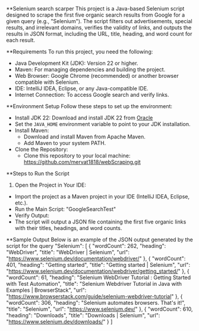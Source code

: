 **Selenium search scarper
This project is a Java-based Selenium script designed to scrape the first five organic search results from Google for a given query (e.g., "Selenium"). The script filters out advertisements, special results, and irrelevant domains, verifies the validity of links, and outputs the results in JSON format, including the URL, title, heading, and word count for each result.

**Requirements
To run this project, you need the following:
- Java Development Kit (JDK): Version 22 or higher. 
- Maven: For managing dependencies and building the project. 
- Web Browser: Google Chrome (recommended) or another browser compatible with Selenium. 
- IDE: IntelliJ IDEA, Eclipse, or any Java-compatible IDE. 
- Internet Connection: To access Google search and verify links.

 **Environment Setup
Follow these steps to set up the environment:
-  Install JDK 22:  Download and install JDK 22 from [Oracle](https://www.oracle.com/java/technologies/downloads/)
-   Set the `JAVA_HOME` environment variable to point to your JDK installation. 
- Install Maven:
  - Download and install Maven from Apache Maven.
  - Add Maven to your system PATH.
- Clone the Repository: 
  - Clone this repository to your local machine:
https://github.com/mervat1818/webScraping.git

**Steps to Run the Script
1.	Open the Project in Your IDE: 
- Import the project as a Maven project in your IDE (IntelliJ IDEA, Eclipse, etc.).
- Run the Main Script: "GoogleSearchTest"
- Verify Output: 
- The script will output a JSON file containing the first five organic links with their titles, headings, and word counts.

**Sample Output
Below is an example of the JSON output generated by the script for the query "Selenium":
[
  {
    "wordCount": 262,
    "heading": "WebDriver",
    "title": "WebDriver | Selenium",
    "url": "https://www.selenium.dev/documentation/webdriver/"
  },
  {
    "wordCount": 401,
    "heading": "Getting started",
    "title": "Getting started | Selenium",
    "url": "https://www.selenium.dev/documentation/webdriver/getting_started/"
  },
  {
    "wordCount": 61,
    "heading": "Selenium WebDriver Tutorial : Getting Started with Test Automation",
    "title": "Selenium Webdriver Tutorial in Java with Examples | BrowserStack",
    "url": "https://www.browserstack.com/guide/selenium-webdriver-tutorial"
  },
  {
    "wordCount": 306,
    "heading": "Selenium automates browsers. That's it!",
    "title": "Selenium",
    "url": "https://www.selenium.dev/"
  },
  {
    "wordCount": 610,
    "heading": "Downloads",
    "title": "Downloads | Selenium",
    "url": "https://www.selenium.dev/downloads/"
  }
]
